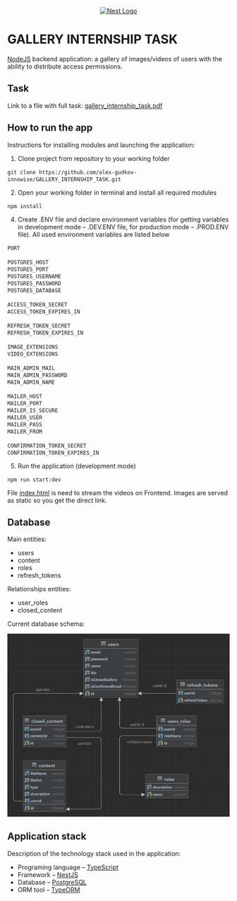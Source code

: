 <p align="center">
  <a href="http://nestjs.com/" target="blank"><img src="https://nestjs.com/img/logo-small.svg" width="120" alt="Nest Logo" /></a>
</p>

# GALLERY INTERNSHIP TASK
[NodeJS](http://nodejs.org) backend application: a gallery of images/videos of users with the ability
to distribute access permissions.

## Task
Link to a file with full task: [gallery_internship_task.pdf](./gallery_internship_task.pdf)

## How to run the app
Instructions for installing modules and launching
the application:
1. Clone project from repository to your working folder
```
git clone https://github.com/alex-gudkov-innowise/GALLERY_INTERNSHIP_TASK.git
```

2. Open your working folder in terminal and install all required modules
```TXT
npm install
```
4. Create .ENV file and declare environment variables (for getting variables in development mode – .DEV.ENV file, for production mode – .PROD.ENV file). All used environment variables  are listed below
```
PORT

POSTGRES_HOST
POSTGRES_PORT
POSTGRES_USERNAME
POSTGRES_PASSWORD
POSTGRES_DATABASE

ACCESS_TOKEN_SECRET
ACCESS_TOKEN_EXPIRES_IN

REFRESH_TOKEN_SECRET
REFRESH_TOKEN_EXPIRES_IN

IMAGE_EXTENSIONS
VIDEO_EXTENSIONS

MAIN_ADMIN_MAIL
MAIN_ADMIN_PASSWORD
MAIN_ADMIN_NAME

MAILER_HOST
MAILER_PORT
MAILER_IS_SECURE
MAILER_USER
MAILER_PASS
MAILER_FROM

CONFIRMATION_TOKEN_SECRET
CONFIRMATION_TOKEN_EXPIRES_IN
```

5. Run the application (development mode)
```
npm run start:dev
```

File [index.html](./index.html) is need to stream the videos on Frontend. Images are served as static so you get the direct link. 

## Database
Main entities:
* users
* content
* roles
* refresh_tokens

Relationships entities:
* user_roles
* closed_content

Current database schema:

![gallery_db_1_ERD](./gallery_db_1_ERD.png)

## Application stack
Description of the technology stack used in the application:
* Programing language – [TypeScript](http://www.typescriptlang.org)
* Framework – [NestJS](https://nestjs.com/)
* Database – [PostgreSQL](https://www.postgresql.org/)
* ORM tool – [TypeORM](https://typeorm.io/)

